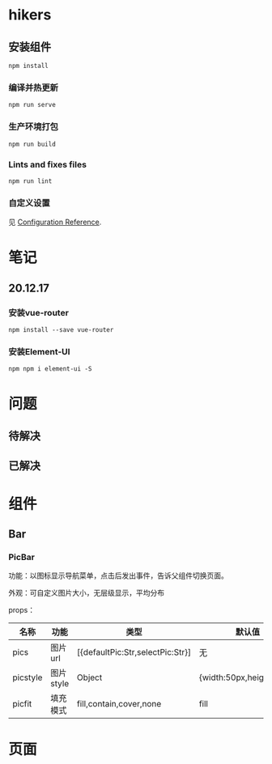 # hikers

## 安装组件
```
npm install
```

### 编译并热更新
```
npm run serve
```

### 生产环境打包
```
npm run build
```

### Lints and fixes files
```
npm run lint
```

### 自定义设置
见 [Configuration Reference](https://cli.vuejs.org/config/).



# 笔记

## 20.12.17

### 安装vue-router

```shell
npm install --save vue-router
```

### 安装Element-UI

```
npm npm i element-ui -S
```

# 问题

## 待解决

## 已解决

# 组件

## Bar

### PicBar

功能：以图标显示导航菜单，点击后发出事件，告诉父组件切换页面。

外观：可自定义图片大小，无层级显示，平均分布

props：

| 名称     | 功能      | 类型                             | 默认值                   |
| -------- | --------- | -------------------------------- | ------------------------ |
| pics     | 图片url   | [{defaultPic:Str,selectPic:Str}] | 无                       |
| picstyle | 图片style | Object                           | {width:50px,height:50px} |
| picfit   | 填充模式  | fill,contain,cover,none          | fill                     |



# 页面